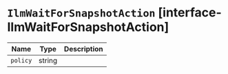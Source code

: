 # `IlmWaitForSnapshotAction` [interface-IlmWaitForSnapshotAction]

| Name | Type | Description |
| - | - | - |
| `policy` | string | &nbsp; |
